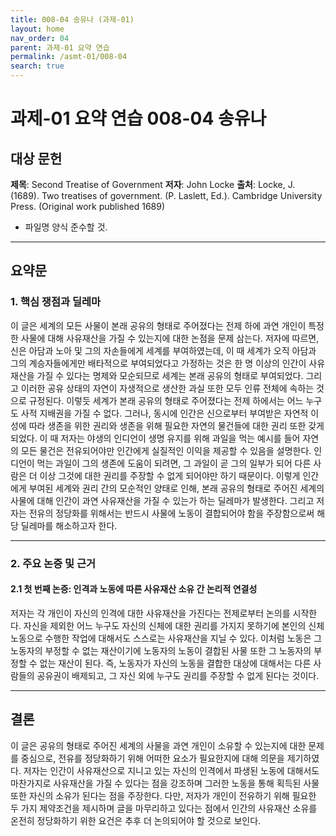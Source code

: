 ```yaml
---
title: 008-04 송유나 (과제-01)
layout: home
nav_order: 04
parent: 과제-01 요약 연습
permalink: /asmt-01/008-04
search: true
---
```


# 과제-01 요약 연습 008-04 송유나 

## 대상 문헌  
**제목**: Second Treatise of Government
**저자**: John Locke
**출처**: Locke, J. (1689). Two treatises of government. (P. Laslett, Ed.). Cambridge University Press. (Original work published 1689)

* 파일명 양식 준수할 것.

---

## 요약문  

### 1. 핵심 쟁점과 딜레마  
이 글은 세계의 모든 사물이 본래 공유의 형태로 주어졌다는 전제 하에 과연 개인이 특정한 사물에 대해 사유재산을 가질 수 있는지에 대한 논점을 문제 삼는다. 저자에 따르면, 신은 아담과 노아 및 그의 자손들에게 세계를 부여하였는데, 이 때 세계가 오직 아담과 그의 계승자들에게만 배타적으로 부여되었다고 가정하는 것은 한 명 이상의 인간이 사유재산을 가질 수 있다는 명제와 모순되므로 세계는 본래 공유의 형태로 부여되었다. 그리고 이러한 공유 상태의 자연이 자생적으로 생산한 과실 또한 모두 인류 전체에 속하는 것으로 규정된다. 이렇듯 세계가 본래 공유의 형태로 주어졌다는 전제 하에서는 어느 누구도 사적 지배권을 가질 수 없다. 그러나, 동시에 인간은 신으로부터 부여받은 자연적 이성에 따라 생존을 위한 권리와 생존을 위해 필요한 자연의 물건들에 대한 권리 또한 갖게 되었다. 이 때 저자는 야생의 인디언이 생명 유지를 위해 과일을 먹는 예시를 들어 자연의 모든 물건은 전유되어야만 인간에게 실질적인 이익을 제공할 수 있음을 설명한다. 인디언이 먹는 과일이 그의 생존에 도움이 되려면, 그 과일이 곧 그의 일부가 되어 다른 사람은 더 이상 그것에 대한 권리를 주장할 수 없게 되어야만 하기 때문이다. 이렇게 인간에게 부여된 세계와 권리 간의 모순적인 양태로 인해, 본래 공유의 형태로 주어진 세계의 사물에 대해 인간이 과연 사유재산을 가질 수 있는가 하는 딜레마가 발생한다. 그리고 저자는 전유의 정당화를 위해서는 반드시 사물에 노동이 결합되어야 함을 주장함으로써 해당 딜레마를 해소하고자 한다.

---

### 2. 주요 논증 및 근거  

#### 2.1 첫 번째 논증: 인격과 노동에 따른 사유재산 소유 간 논리적 연결성  
저자는 각 개인이 자신의 인격에 대한 사유재산을 가진다는 전제로부터 논의를 시작한다. 자신을 제외한 어느 누구도 자신의 신체에 대한 권리를 가지지 못하기에 본인의 신체노동으로 수행한 작업에 대해서도 스스로는 사유재산을 지닐 수 있다. 이처럼 노동은 그 노동자의 부정할 수 없는 재산이기에 노동자의 노동이 결합된 사물 또한 그 노동자의 부정할 수 없는 재산이 된다. 즉, 노동자가 자신의 노동을 결합한 대상에 대해서는 다른 사람들의 공유권이 배제되고, 그 자신 외에 누구도 권리를 주장할 수 없게 된다는 것이다.   

---

## 결론  
이 글은 공유의 형태로 주어진 세계의 사물을 과연 개인이 소유할 수 있는지에 대한 문제를 중심으로, 전유를 정당화하기 위해 어떠한 요소가 필요한지에 대해 의문을 제기하였다. 저자는 인간이 사유재산으로 지니고 있는 자신의 인격에서 파생된 노동에 대해서도 마찬가지로 사유재산을 가질 수 있다는 점을 강조하며 그러한 노동을 통해 획득된 사물 또한 자신의 소유가 된다는 점을 주장한다. 다만, 저자가 개인이 전유하기 위해 필요한 두 가지 제약조건을 제시하며 글을 마무리하고 있다는 점에서 인간의 사유재산 소유를 온전히 정당화하기 위한 요건은 추후 더 논의되어야 할 것으로 보인다.

